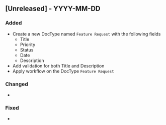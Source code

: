 ## [Unreleased] - YYYY-MM-DD

### Added

- Create a new DocType named `Feature Request` with the following fields
    - Title
    - Priority
    - Status
    - Date
    - Description
- Add validation for both Title and Description
- Apply workflow on the DocType `Feature Request`

### Changed

- 

### Fixed

- 